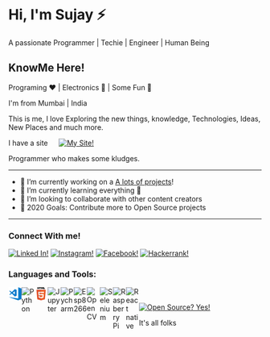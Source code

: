 # Hi, I'm Sujay ⚡

A passionate Programmer | Techie | Engineer | Human Being

## KnowMe Here!


Programing ❤️ | Electronics 💙 | Some Fun 💚

I'm from Mumbai | India

This is me, I love Exploring the new things, knowledge, Technologies, Ideas, New Places and much more.

I have a site &emsp; [![My Site!](https://img.shields.io/badge/My%20Site-ClickMe-important?style=plastic&logo=github)](https://alaspuresujay.github.io)

Programmer who makes some kludges.

---

- 🔭 I’m currently working on a [A lots of projects][website]!
- 🌱 I’m currently learning everything 🤣
- 👯 I’m looking to collaborate with other content creators
- 🥅 2020 Goals: Contribute more to Open Source projects

---

### Connect With me!
[![Linked In!](https://img.shields.io/badge/Linked%20In-%20-9cf?style=plastic&logo=linkedin)](https://in.linkedin.com/in/alaspuresujay)
[![Instagram!](https://img.shields.io/badge/Instagram-%20-orange?style=plastic&logo=instagram)](https://www.instagram.com/alaspuresujay)
[![Facebook!](https://img.shields.io/badge/Facebook-%20-blue?style=plastic&logo=facebook)](http://www.facebook.com/alaspuresujay)
[![Hackerrank!](https://img.shields.io/badge/HackerRank-%20-brightgreen?style=plastic&logo=HackerRank)](https://www.hackerrank.com/alaspuresujay)

### Languages and Tools:

[<img align="left" alt="Visual Studio Code" width="26px" src="https://raw.githubusercontent.com/github/explore/80688e429a7d4ef2fca1e82350fe8e3517d3494d/topics/visual-studio-code/visual-studio-code.png" />][github]
[<img align="left" alt="Python" width="26px" src="https://raw.githubusercontent.com/alaspuresujay/alaspuresujay/master/img/python.png" />][github]
[<img align="left" alt="HTML5" width="26px" src="https://raw.githubusercontent.com/github/explore/80688e429a7d4ef2fca1e82350fe8e3517d3494d/topics/html/html.png" />][github]
[<img align="left" alt="Jupyter" width="26px" src="https://raw.githubusercontent.com/alaspuresujay/alaspuresujay/master/img/jupyter.png" />][github]
[<img align="left" alt="Pycharm" width="26px" src="https://raw.githubusercontent.com/alaspuresujay/alaspuresujay/master/img/pycharm.png" />][github]
[<img align="left" alt="Esp8266" width="26px" src="https://cdn.icon-icons.com/icons2/2108/PNG/512/espressif_icon_130944.png" />][github]
[<img align="left" alt="OpenCV" width="26px" src="https://raw.githubusercontent.com/alaspuresujay/alaspuresujay/master/img/opencv.png" />][github]
[<img align="left" alt="Selenium" width="26px" src="https://raw.githubusercontent.com/alaspuresujay/alaspuresujay/master/img/selenium.png" />][github]
[<img align="left" alt="Raspberry Pi" width="26px" src="https://www.raspberrypi.org/app/uploads/2011/10/Raspi-PGB001.png" />][github]
[<img align="left" alt="React native" width="26px" src="https://miro.medium.com/max/384/1*To2H39eauxaeYxYMtV1afQ.png" />][github]
<br>

[![Open Source? Yes!](https://img.shields.io/badge/Open%20Source%3F-Yes-blue?style=plastic&logo=github)](https://github.com/alaspuresujay)

It's all folks

[github]: https://github.com/alaspuresujay
[website]: https://alaspuresujay.github.io

